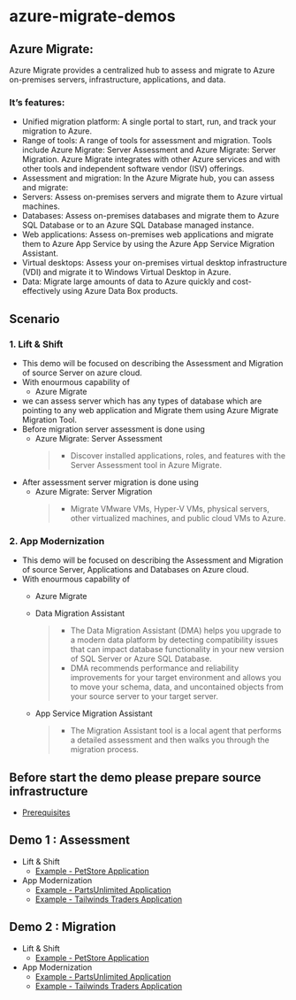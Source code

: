# azure-migrate-demos
## Azure Migrate:
Azure Migrate provides a centralized hub to assess and migrate to Azure on-premises servers, infrastructure, applications, and data.
### It’s features:
* Unified migration platform: A single portal to start, run, and track your migration to Azure.
* Range of tools: A range of tools for assessment and migration. Tools include Azure Migrate: Server Assessment and Azure Migrate: Server Migration. Azure Migrate integrates with other Azure services and with other tools and independent software vendor (ISV) offerings.
* Assessment and migration: In the Azure Migrate hub, you can assess and migrate:
* Servers: Assess on-premises servers and migrate them to Azure virtual machines.
* Databases: Assess on-premises databases and migrate them to Azure SQL Database or to an Azure SQL Database managed instance.
* Web applications: Assess on-premises web applications and migrate them to Azure App Service by using the Azure App Service Migration Assistant.
* Virtual desktops: Assess your on-premises virtual desktop infrastructure (VDI) and migrate it to Windows Virtual Desktop in Azure.
* Data: Migrate large amounts of data to Azure quickly and cost-effectively using Azure Data Box products.


## Scenario
### 1. Lift & Shift
- This demo will be focused on describing the Assessment and Migration of source Server on azure cloud.
- With enourmous capability of
    - Azure Migrate
- we can assess server which has any types of database which are pointing to any web application and Migrate them using Azure Migrate Migration Tool.
- Before migration server assessment is done using
    - Azure Migrate: Server Assessment
        >- Discover installed applications, roles, and features with the Server Assessment tool in Azure Migrate.
- After assessment server migration is done using
    - Azure Migrate: Server Migration
        >- Migrate VMware VMs, Hyper-V VMs, physical servers, other virtualized machines, and public cloud VMs to Azure.

### 2. App Modernization
- This demo will be focused on describing the Assessment and Migration of source Server, Applications and Databases on Azure cloud.
- With enourmous capability of
    - Azure Migrate
    - Data Migration Assistant
        >- The Data Migration Assistant (DMA) helps you upgrade to a modern data platform by detecting compatibility issues that can impact database functionality in your new version of SQL Server or Azure SQL Database.
        >- DMA recommends performance and reliability improvements for your target environment and allows you to move your schema, data, and uncontained objects from your source server to your target server.

    - App Service Migration Assistant
        >- The Migration Assistant tool is a local agent that performs a detailed assessment and then walks you through the migration process.

## Before start the demo please prepare source infrastructure
- [Prerequisites ](assessment/prerequisites.md)
## Demo 1 : Assessment
* Lift & Shift
    - [Example - PetStore Application](assessment/petstore.md)
* App Modernization
    - [Example - PartsUnlimited Application](assessment/partsunlimited.md)
    - [Example - Tailwinds Traders Application](assessment/tailwind-traders.md)

## Demo 2 : Migration
* Lift & Shift
    - [Example - PetStore Application](migration/petstore.md)
* App Modernization
    - [Example - PartsUnlimited Application](migration/partsunlimited.md)
    - [Example - Tailwinds Traders Application](migration/tailwind-traders.md)